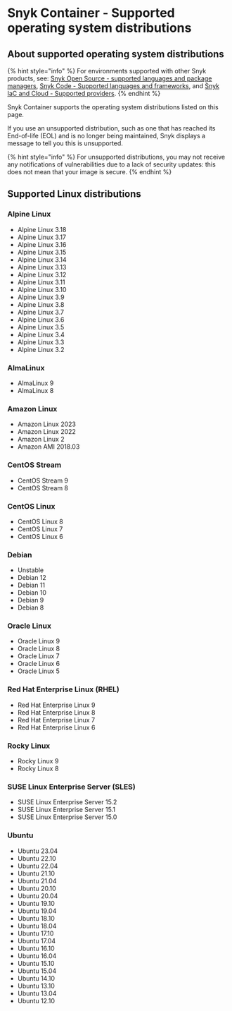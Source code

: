 # Snyk Container - Supported operating system distributions

## About supported operating system distributions

{% hint style="info" %}
For environments supported with other Snyk products, see: [Snyk Open Source - supported languages and package managers](../../scan-application-code/snyk-open-source/snyk-open-source-supported-languages-and-package-managers/), [Snyk Code - Supported languages and frameworks](../../scan-application-code/snyk-code/snyk-code-language-and-framework-support.md), and [Snyk IaC and Cloud - Supported providers](../../scan-cloud-deployment/supported-providers-iac-and-cloud.md).
{% endhint %}

Snyk Container supports the operating system distributions listed on this page.

If you use an unsupported distribution, such as one that has reached its End-of-life (EOL) and is no longer being maintained, Snyk displays a message to tell you this is unsupported.

{% hint style="info" %}
For unsupported distributions, you may not receive any notifications of vulnerabilities due to a lack of security updates: this does not mean that your image is secure.
{% endhint %}

## Supported Linux distributions

### Alpine Linux

* Alpine Linux 3.18
* Alpine Linux 3.17
* Alpine Linux 3.16
* Alpine Linux 3.15
* Alpine Linux 3.14
* Alpine Linux 3.13
* Alpine Linux 3.12
* Alpine Linux 3.11
* Alpine Linux 3.10
* Alpine Linux 3.9
* Alpine Linux 3.8
* Alpine Linux 3.7
* Alpine Linux 3.6
* Alpine Linux 3.5
* Alpine Linux 3.4
* Alpine Linux 3.3
* Alpine Linux 3.2

### AlmaLinux

* AlmaLinux 9
* AlmaLinux 8

### Amazon Linux

* Amazon Linux 2023
* Amazon Linux 2022
* Amazon Linux 2
* Amazon AMI 2018.03

### CentOS Stream

* CentOS Stream 9
* CentOS Stream 8

### CentOS Linux

* CentOS Linux 8
* CentOS Linux 7
* CentOS Linux 6

### Debian

* Unstable
* Debian 12
* Debian 11
* Debian 10
* Debian 9
* Debian 8

### Oracle Linux

* Oracle Linux 9
* Oracle Linux 8
* Oracle Linux 7
* Oracle Linux 6
* Oracle Linux 5

### Red Hat Enterprise Linux (RHEL)

* Red Hat Enterprise Linux 9
* Red Hat Enterprise Linux 8
* Red Hat Enterprise Linux 7
* Red Hat Enterprise Linux 6

### Rocky Linux

* Rocky Linux 9
* Rocky Linux 8

### SUSE Linux Enterprise Server (SLES)

* SUSE Linux Enterprise Server 15.2
* SUSE Linux Enterprise Server 15.1
* SUSE Linux Enterprise Server 15.0

### Ubuntu

* Ubuntu 23.04
* Ubuntu 22.10
* Ubuntu 22.04
* Ubuntu 21.10
* Ubuntu 21.04
* Ubuntu 20.10
* Ubuntu 20.04
* Ubuntu 19.10
* Ubuntu 19.04
* Ubuntu 18.10
* Ubuntu 18.04
* Ubuntu 17.10
* Ubuntu 17.04
* Ubuntu 16.10
* Ubuntu 16.04
* Ubuntu 15.10
* Ubuntu 15.04
* Ubuntu 14.10
* Ubuntu 13.10
* Ubuntu 13.04
* Ubuntu 12.10
